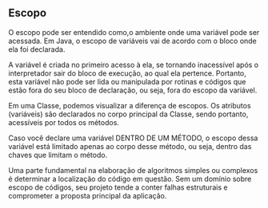 ## Escopo
O escopo pode ser entendido como,o ambiente onde uma variável pode ser acessada. Em Java, o escopo de variáveis vai de acordo com o bloco onde ela foi declarada.

A variável é criada no primeiro acesso à ela, se tornando inacessível após o interpretador sair do bloco de execução, ao qual ela pertence. Portanto, esta variável não pode ser lida ou manipulada por rotinas e códigos que estão fora do seu bloco de declaração, ou seja, fora do escopo da variável.

Em uma Classe, podemos visualizar a diferença de escopos. Os atributos (variáveis) são declarados no corpo principal da Classe, sendo portanto, acessíveis por todos os métodos.

Caso você declare uma variável DENTRO DE UM MÉTODO, o escopo dessa variável está limitado apenas ao corpo desse método, ou seja, dentro das chaves que limitam o método.

Uma parte fundamental na elaboração de algoritmos simples ou complexos é determinar a localização do código em questão. Sem um domínio sobre escopo de códigos, seu projeto tende a conter falhas estruturais e comprometer a proposta principal da aplicação.